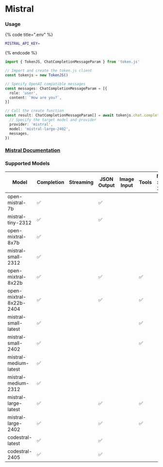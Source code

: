 # Mistral

### Usage

{% code title=".env" %}
```bash
MISTRAL_API_KEY=
```
{% endcode %}

```typescript
import { TokenJS, ChatCompletionMessageParam } from 'token.js'

// Import and create the token.js client
const tokenjs = new TokenJS()

// Specify OpenAI compatible messages
const messages: ChatCompletionMessageParam = [{
  role: 'user',
  content: `How are you?`,
}]

// Call the create function
const result: ChatCompletionMessageParam[] = await tokenjs.chat.completions.create({
  // Specify the target model and provider
  provider: 'mistral',
  model: 'mistral-large-2402',
  messages,
})
```

### [Mistral Documentation](https://docs.mistral.ai)

<!-- compatibility -->
### Supported Models

| Model                   | Completion | Streaming | JSON Output | Image Input | Tools | N > 1 |
| ----------------------- | ---------- | --------- | ----------- | ----------- | ----- | ----- |
| open-mistral-7b         | ✅          |           | ✅           |             |       |       |
| mistral-tiny-2312       | ✅          |           | ✅           |             |       |       |
| open-mixtral-8x7b       | ✅          |           |             |             |       |       |
| mistral-small-2312      | ✅          |           |             |             |       |       |
| open-mixtral-8x22b      | ✅          |           | ✅           |             | ✅     |       |
| open-mixtral-8x22b-2404 | ✅          |           | ✅           |             | ✅     |       |
| mistral-small-latest    | ✅          |           |             |             | ✅     |       |
| mistral-small-2402      | ✅          |           |             |             | ✅     |       |
| mistral-medium-latest   | ✅          |           |             |             |       |       |
| mistral-medium-2312     | ✅          |           |             |             |       |       |
| mistral-large-latest    | ✅          |           | ✅           |             | ✅     |       |
| mistral-large-2402      | ✅          |           | ✅           |             | ✅     |       |
| codestral-latest        | ✅          |           | ✅           |             |       |       |
| codestral-2405          | ✅          |           | ✅           |             |       |       |

